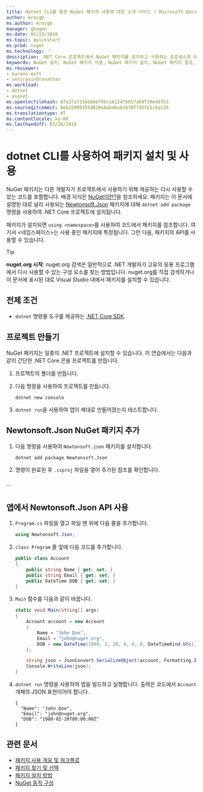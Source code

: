 ```yaml
---
title: dotnet CLI를 통한 NuGet 패키지 사용에 대한 소개 가이드 | Microsoft Docs
author: kraigb
ms.author: kraigb
manager: ghogen
ms.date: 01/23/2018
ms.topic: quickstart
ms.prod: nuget
ms.technology: ''
description: .NET Core 프로젝트에서 NuGet 패키지를 설치하고 사용하는 프로세스에 대한 연습 자습서입니다.
keywords: NuGet 설치, NuGet 패키지 사용, NuGet 패키지 설치, NuGet 패키지 참조, NuGet 패키지 사용
ms.reviewer:
- karann-msft
- unniravindranathan
ms.workload:
- dotnet
- aspnet
ms.openlocfilehash: 87a37a733ebbbbf9bc161247b657a69f30ed4fb3
ms.sourcegitcommit: beb229893559824e8abd6ab16707fd5fe1c6ac26
ms.translationtype: HT
ms.contentlocale: ko-KR
ms.lasthandoff: 03/28/2018
---
```

# <a name="install-and-use-a-package-using-the-dotnet-cli"></a>dotnet CLI를 사용하여 패키지 설치 및 사용

NuGet 패키지는 다른 개발자가 프로젝트에서 사용하기 위해 제공하는 다시 사용할 수 있는 코드를 포함합니다. 배경 지식은 [NuGet이란?](../What-is-NuGet.md)을 참조하세요. 패키지는 이 문서에 설명된 대로 널리 사용되는 [Newtonsoft.Json](https://www.nuget.org/packages/Newtonsoft.Json/) 패키지에 대해 `dotnet add package` 명령을 사용하여 .NET Core 프로젝트에 설치됩니다.

패키지가 설치되면 `using <namespace>`를 사용하여 코드에서 패키지를 참조합니다. 여기서 \<네임스페이스\>는 사용 중인 패키지에 특정됩니다. 그런 다음, 패키지의 API를 사용할 수 있습니다.

> [!Tip]
> **nuget.org 시작**: nuget.org 검색은 일반적으로 .NET 개발자가 고유의 응용 프로그램에서 다시 사용할 수 있는 구성 요소를 찾는 방법입니다. nuget.org를 직접 검색하거나 이 문서에 표시된 대로 Visual Studio 내에서 패키지를 설치할 수 있습니다.

## <a name="prerequisites"></a>전제 조건

- `dotnet` 명령줄 도구를 제공하는 [.NET Core SDK](https://www.microsoft.com/net/download/).

## <a name="create-a-project"></a>프로젝트 만들기

NuGet 패키지는 일종의 .NET 프로젝트에 설치할 수 있습니다. 이 연습에서는 다음과 같이 간단한 .NET Core 콘솔 프로젝트를 만듭니다.

1. 프로젝트의 폴더를 만듭니다.

1. 다음 명령을 사용하여 프로젝트를 만듭니다.

    ```cli
    dotnet new console
    ```

1. `dotnet run`을 사용하여 앱이 제대로 만들어졌는지 테스트합니다.

## <a name="add-the-newtonsoftjson-nuget-package"></a>Newtonsoft.Json NuGet 패키지 추가

1. 다음 명령을 사용하여 `Newtonsoft.json` 패키지를 설치합니다.

    ```cli
    dotnet add package Newtonsoft.Json
    ```

1. 명령이 완료된 후 `.csproj` 파일을 열어 추가된 참조를 확인합니다.

    ```xml
  <ItemGroup>
    <PackageReference Include="Newtonsoft.Json" Version="10.0.3" />
  </ItemGroup>
    ```

## <a name="use-the-newtonsoftjson-api-in-the-app"></a>앱에서 Newtonsoft.Json API 사용

1. `Program.cs` 파일을 열고 파일 맨 위에 다음 줄을 추가합니다.

    ```cs
    using Newtonsoft.Json;
    ```

1. `class Program` 줄 앞에 다음 코드를 추가합니다.

    ```cs
    public class Account
    {
        public string Name { get; set; }
        public string Email { get; set; }
        public DateTime DOB { get; set; }
    }
    ```

1. `Main` 함수를 다음과 같이 바꿉니다.

    ```cs
    static void Main(string[] args)
    {
        Account account = new Account
        {
            Name = "John Doe",
            Email = "john@nuget.org",
            DOB = new DateTime(1980, 2, 20, 0, 0, 0, DateTimeKind.Utc),
        };

        string json = JsonConvert.SerializeObject(account, Formatting.Indented);
        Console.WriteLine(json);
    }
    ```

1. `dotnet run` 명령을 사용하여 앱을 빌드하고 실행합니다. 출력은 코드에서 `Account` 개체의 JSON 표현이어야 합니다.

    ```output
    {
      "Name": "John Doe",
      "Email": "john@nuget.org",
      "DOB": "1980-02-20T00:00:00Z"
    }
    ```

## <a name="related-articles"></a>관련 문서

- [패키지 사용 개요 및 워크플로](../consume-packages/overview-and-workflow.md)
- [패키지 찾기 및 선택](../consume-packages/finding-and-choosing-packages.md)
- [패키지 설치 방법](../consume-packages/ways-to-install-a-package.md)
- [NuGet 동작 구성](../consume-packages/configuring-nuget-behavior.md)
